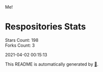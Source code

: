 Me!

# Respositories Stats
Stars Count: 198  
Forks Count: 3

2021-04-02 00:15:13  

This README is automatically generated by [🐰](https://github.com/rnitta/rnitta).
